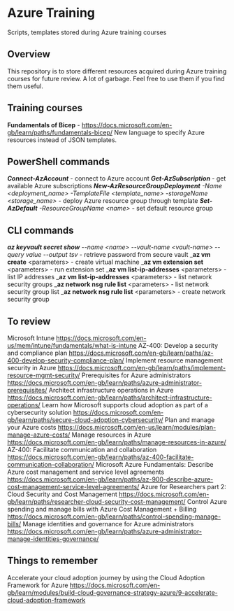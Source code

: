 # Azure Training

Scripts, templates stored during Azure training courses

## Overview

This repository is to store different resources acquired during Azure training courses for future review. A lot of garbage. Feel free to use them if you find them useful.

## Training courses

**Fundamentals of Bicep** - https://docs.microsoft.com/en-gb/learn/paths/fundamentals-bicep/
New language to specify Azure resources instead of JSON templates.

## PowerShell commands

_**Connect-AzAccount**_ - connect to Azure account
_**Get-AzSubscription**_ - get available Azure subscriptions
_**New-AzResourceGroupDeployment** -Name &lt;deployment_name&gt; -TemplateFile &lt;template_name&gt; -storageName &lt;storage_name&gt;_ - deploy Azure resource group through template
_**Set-AzDefault** -ResourceGroupName &lt;name&gt;_ - set default resource group

## CLI commands 

_**az keyvault secret show** --name &lt;name&gt; --vault-name &lt;vault-name&gt; --query value --output tsv_ - retrieve password from secure vault
_**az vm create** &lt;parameters&gt; - create virtual machine
_**az vm extension set** &lt;parameters&gt; - run extension set
_**az vm list-ip-addresses** &lt;parameters&gt; - list IP addresses
_**az vm list-ip-addresses** &lt;parameters&gt; - list network security groups
_**az network nsg rule list** &lt;parameters&gt; - list network security group list
_**az network nsg rule list** &lt;parameters&gt; - create network security group

## To review

Microsoft Intune https://docs.microsoft.com/en-us/mem/intune/fundamentals/what-is-intune
AZ-400: Develop a security and compliance plan https://docs.microsoft.com/en-gb/learn/paths/az-400-develop-security-compliance-plan/
Implement resource management security in Azure https://docs.microsoft.com/en-gb/learn/paths/implement-resource-mgmt-security/
Prerequisites for Azure administrators https://docs.microsoft.com/en-gb/learn/paths/azure-administrator-prerequisites/
Architect infrastructure operations in Azure https://docs.microsoft.com/en-gb/learn/paths/architect-infrastructure-operations/
Learn how Microsoft supports cloud adoption as part of a cybersecurity solution https://docs.microsoft.com/en-gb/learn/paths/secure-cloud-adoption-cybersecurity/
Plan and manage your Azure costs https://docs.microsoft.com/en-us/learn/modules/plan-manage-azure-costs/
Manage resources in Azure https://docs.microsoft.com/en-gb/learn/paths/manage-resources-in-azure/
AZ-400: Facilitate communication and collaboration https://docs.microsoft.com/en-gb/learn/paths/az-400-facilitate-communication-collaboration/
Microsoft Azure Fundamentals: Describe Azure cost management and service level agreements https://docs.microsoft.com/en-gb/learn/paths/az-900-describe-azure-cost-management-service-level-agreements/
Azure for Researchers part 2: Cloud Security and Cost Management https://docs.microsoft.com/en-gb/learn/paths/researcher-cloud-security-cost-management/
Control Azure spending and manage bills with Azure Cost Management + Billing https://docs.microsoft.com/en-gb/learn/paths/control-spending-manage-bills/
Manage identities and governance for Azure administrators https://docs.microsoft.com/en-gb/learn/paths/azure-administrator-manage-identities-governance/

## Things to remember

Accelerate your cloud adoption journey by using the Cloud Adoption Framework for Azure https://docs.microsoft.com/en-gb/learn/modules/build-cloud-governance-strategy-azure/9-accelerate-cloud-adoption-framework
